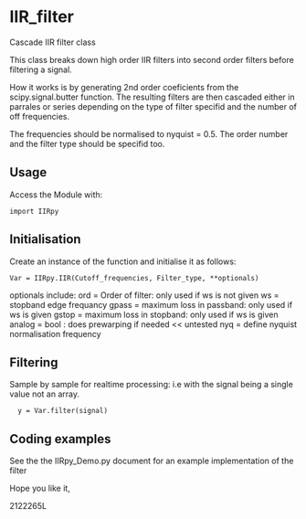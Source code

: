# IIR_filter
Cascade IIR filter class

This class breaks down high order IIR filters into second order filters before filtering a signal.

How it works is by generating 2nd order coeficients from the scipy.signal.butter function.
The resulting filters are then cascaded either in parrales or series depending on the type of filter specifid and the number of off frequencies.

The frequencies should be normalised to nyquist = 0.5.
The order number and the filter type should be specifid too.

## Usage

Access the Module with:
  
  `import IIRpy`

## Initialisation

Create an instance of the function and initialise it as follows:
  
  `Var = IIRpy.IIR(Cutoff_frequencies, Filter_type, **optionals)`
  
  optionals include:
      ord = Order of filter: only used if ws is not given
      ws = stopband edge frequancy
        gpass = maximum loss in passband: only used if ws is given
        gstop = maximum loss in stopband: only used if ws is given
      analog = bool :  does prewarping if needed << untested
      nyq = define nyquist normalisation frequency

## Filtering

Sample by sample for realtime processing:
i.e with the signal being a single value not an array.
```
  y = Var.filter(signal)
```

## Coding examples
See the the IIRpy_Demo.py document for an example implementation of the filter


Hope you like it,

2122265L
